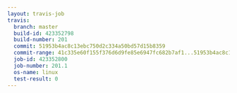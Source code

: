 ```yaml
---
layout: travis-job
travis:
  branch: master
  build-id: 423352798
  build-number: 201
  commit: 51953b4ac8c13ebc750d2c334a50bd57d15b8359
  commit-range: 41c335e60f155f376d6d9fe85e6947fc682b7af1...51953b4ac8c13ebc750d2c334a50bd57d15b8359
  job-id: 423352800
  job-number: 201.1
  os-name: linux
  test-result: 0
---
```

